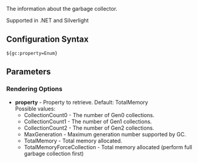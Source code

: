 The information about the garbage collector. 

Supported in .NET and Silverlight

## Configuration Syntax
```
${gc:property=Enum}
```

## Parameters
### Rendering Options
* **property** - Property to retrieve. Default: TotalMemory  
  Possible values:
  * CollectionCount0 - The number of Gen0 collections.
  * CollectionCount1 - The number of Gen1 collections.
  * CollectionCount2 - The number of Gen2 collections.
  * MaxGeneration - Maximum generation number supported by GC.
  * TotalMemory - Total memory allocated.
  * TotalMemoryForceCollection - Total memory allocated (perform full garbage collection first)